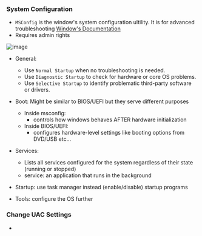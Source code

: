   ### System Configuration

- `MSConfig` is the window's system configuration ultility. It is for advanced troubleshooting [Window's Documentation](https://learn.microsoft.com/en-us/troubleshoot/windows-client/performance/system-configuration-utility-troubleshoot-configuration-errors)
- Requires admin rights

![image](https://github.com/user-attachments/assets/e4ce2f67-2a7c-46e9-92be-ee5d61a584c4)

  - General:
    - Use `Normal Startup` when no troubleshooting is needed.
    - Use `Diagnostic Startup` to check for hardware or core OS problems.
    - Use `Selective Startup` to identify problematic third-party software or drivers.

  - Boot: Might be similar to BIOS/UEFI but they serve different purposes
    - Inside msconfig:
      - controls how windows behaves AFTER hardware initialization
    - Inside BIOS/UEFI:
      - configures hardware-level settings like booting options from DVD/USB etc...
  - Services:
    - Lists all services configured for the system regardless of their state (running or stopped)
    - service: an application that runs in the background
  - Startup: use task manager instead (enable/disable) startup programs
  - Tools: configure the OS further

### Change UAC Settings

- 












